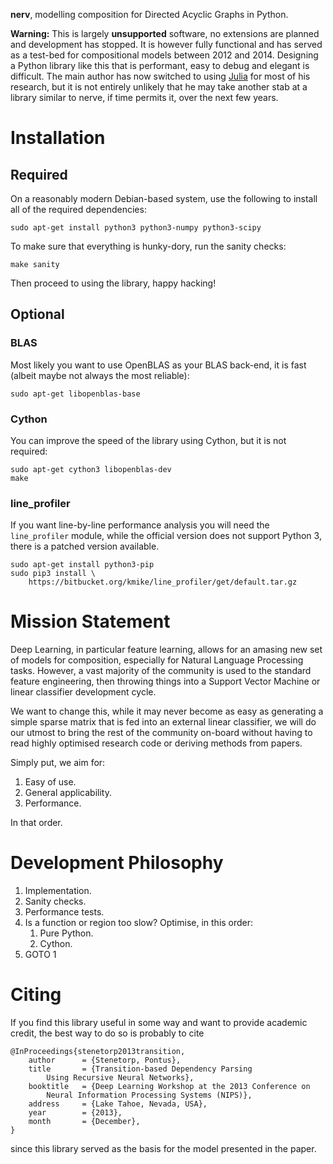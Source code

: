 **nerv**, modelling composition for Directed Acyclic Graphs in Python.

**Warning:** This is largely **unsupported** software, no extensions are
planned and development has stopped. It is however fully functional and has
served as a test-bed for compositional models between 2012 and 2014. Designing
a Python library like this that is performant, easy to debug and elegant
is difficult. The main author has now switched to using [Julia][julia]
for most of his research, but it is not entirely unlikely that he may take
another stab at a library similar to nerve, if time permits it, over the next
few years.

[julia]: http://julialang.org/

# Installation #

## Required ##

On a reasonably modern Debian-based system, use the following to install all
of the required dependencies:

    sudo apt-get install python3 python3-numpy python3-scipy

To make sure that everything is hunky-dory, run the sanity checks:

    make sanity

Then proceed to using the library, happy hacking!

## Optional ##

### BLAS ###

Most likely you want to use OpenBLAS as your BLAS back-end, it is fast (albeit
maybe not always the most reliable):

    sudo apt-get libopenblas-base

### Cython ###

You can improve the speed of the library using Cython, but it is not required:

    sudo apt-get cython3 libopenblas-dev
    make

### line\_profiler ###

If you want line-by-line performance analysis you will need the `line_profiler`
module, while the official version does not support Python 3, there is a
patched version available.

    sudo apt-get install python3-pip
    sudo pip3 install \
        https://bitbucket.org/kmike/line_profiler/get/default.tar.gz

# Mission Statement #

Deep Learning, in particular feature learning, allows for an amasing new set
of models for composition, especially for Natural Language Processing tasks.
However, a vast majority of the community is used to the standard feature
engineering, then throwing things into a Support Vector Machine or linear
classifier development cycle.

We want to change this, while it may never become as easy as generating a
simple sparse matrix that is fed into an external linear classifier, we will
do our utmost to bring the rest of the community on-board without having to
read highly optimised research code or deriving methods from papers.

Simply put, we aim for:

1. Easy of use.
2. General applicability.
3. Performance.

In that order.

# Development Philosophy #

1. Implementation.
2. Sanity checks.
3. Performance tests.
4. Is a function or region too slow? Optimise, in this order:
    1. Pure Python.
    2. Cython.
5. GOTO 1

# Citing #

If you find this library useful in some way and want to provide academic
credit, the best way to do so is probably to cite

    @InProceedings{stenetorp2013transition,
        author      = {Stenetorp, Pontus},
        title       = {Transition-based Dependency Parsing
            Using Recursive Neural Networks},
        booktitle   = {Deep Learning Workshop at the 2013 Conference on
            Neural Information Processing Systems (NIPS)},
        address     = {Lake Tahoe, Nevada, USA},
        year        = {2013},
        month       = {December},
    }

since this library served as the basis for the model presented in the paper.
